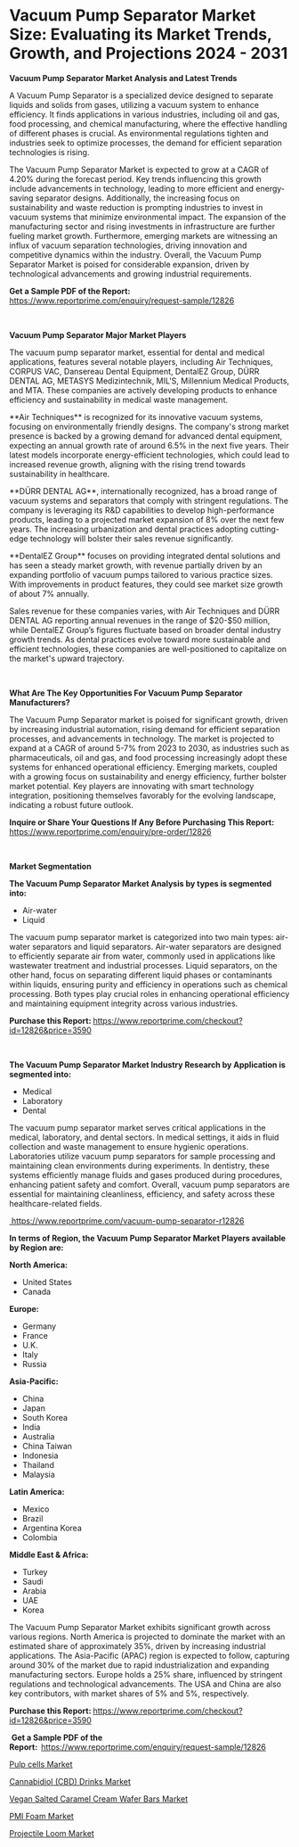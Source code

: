 <p><h1>Vacuum Pump Separator Market Size: Evaluating its Market Trends, Growth, and Projections 2024 - 2031</h1></p><p><strong>Vacuum Pump Separator Market Analysis and Latest Trends</strong></p>
<p><p>A Vacuum Pump Separator is a specialized device designed to separate liquids and solids from gases, utilizing a vacuum system to enhance efficiency. It finds applications in various industries, including oil and gas, food processing, and chemical manufacturing, where the effective handling of different phases is crucial. As environmental regulations tighten and industries seek to optimize processes, the demand for efficient separation technologies is rising.</p><p>The Vacuum Pump Separator Market is expected to grow at a CAGR of 4.20% during the forecast period. Key trends influencing this growth include advancements in technology, leading to more efficient and energy-saving separator designs. Additionally, the increasing focus on sustainability and waste reduction is prompting industries to invest in vacuum systems that minimize environmental impact. The expansion of the manufacturing sector and rising investments in infrastructure are further fueling market growth. Furthermore, emerging markets are witnessing an influx of vacuum separation technologies, driving innovation and competitive dynamics within the industry. Overall, the Vacuum Pump Separator Market is poised for considerable expansion, driven by technological advancements and growing industrial requirements.</p></p>
<p><strong>Get a Sample PDF of the Report:&nbsp;</strong> <a href="https://www.reportprime.com/enquiry/request-sample/12826?utm_campaign=1278&utm_medium=2&utm_source=Github&utm_content=ia&utm_term=10102024&utm_id=vacuum-pump-separator">https://www.reportprime.com/enquiry/request-sample/12826</a></p>
<p>&nbsp;</p>
<p><strong>Vacuum Pump Separator Major Market Players</strong></p>
<p><p>The vacuum pump separator market, essential for dental and medical applications, features several notable players, including Air Techniques, CORPUS VAC, Dansereau Dental Equipment, DentalEZ Group, DÜRR DENTAL AG, METASYS Medizintechnik, MIL'S, Millennium Medical Products, and MTA. These companies are actively developing products to enhance efficiency and sustainability in medical waste management.</p><p>**Air Techniques** is recognized for its innovative vacuum systems, focusing on environmentally friendly designs. The company's strong market presence is backed by a growing demand for advanced dental equipment, expecting an annual growth rate of around 6.5% in the next five years. Their latest models incorporate energy-efficient technologies, which could lead to increased revenue growth, aligning with the rising trend towards sustainability in healthcare.</p><p>**DÜRR DENTAL AG**, internationally recognized, has a broad range of vacuum systems and separators that comply with stringent regulations. The company is leveraging its R&D capabilities to develop high-performance products, leading to a projected market expansion of 8% over the next few years. The increasing urbanization and dental practices adopting cutting-edge technology will bolster their sales revenue significantly.</p><p>**DentalEZ Group** focuses on providing integrated dental solutions and has seen a steady market growth, with revenue partially driven by an expanding portfolio of vacuum pumps tailored to various practice sizes. With improvements in product features, they could see market size growth of about 7% annually.</p><p>Sales revenue for these companies varies, with Air Techniques and DÜRR DENTAL AG reporting annual revenues in the range of $20-$50 million, while DentalEZ Group’s figures fluctuate based on broader dental industry growth trends. As dental practices evolve toward more sustainable and efficient technologies, these companies are well-positioned to capitalize on the market's upward trajectory.</p></p>
<p>&nbsp;</p>
<p><strong>What Are The Key Opportunities For Vacuum Pump Separator Manufacturers?</strong></p>
<p><p>The Vacuum Pump Separator market is poised for significant growth, driven by increasing industrial automation, rising demand for efficient separation processes, and advancements in technology. The market is projected to expand at a CAGR of around 5-7% from 2023 to 2030, as industries such as pharmaceuticals, oil and gas, and food processing increasingly adopt these systems for enhanced operational efficiency. Emerging markets, coupled with a growing focus on sustainability and energy efficiency, further bolster market potential. Key players are innovating with smart technology integration, positioning themselves favorably for the evolving landscape, indicating a robust future outlook.</p></p>
<p><strong>Inquire or Share Your Questions If Any Before Purchasing This Report:</strong> <a href="https://www.reportprime.com/enquiry/pre-order/12826?utm_campaign=1278&utm_medium=2&utm_source=Github&utm_content=ia&utm_term=10102024&utm_id=vacuum-pump-separator">https://www.reportprime.com/enquiry/pre-order/12826</a></p>
<p>&nbsp;</p>
<p><strong>Market Segmentation</strong></p>
<p><strong>The Vacuum Pump Separator Market Analysis by types is segmented into:</strong></p>
<p><ul><li>Air-water</li><li>Liquid</li></ul></p>
<p><p>The vacuum pump separator market is categorized into two main types: air-water separators and liquid separators. Air-water separators are designed to efficiently separate air from water, commonly used in applications like wastewater treatment and industrial processes. Liquid separators, on the other hand, focus on separating different liquid phases or contaminants within liquids, ensuring purity and efficiency in operations such as chemical processing. Both types play crucial roles in enhancing operational efficiency and maintaining equipment integrity across various industries.</p></p>
<p><strong>Purchase this Report:&nbsp;</strong><a href="https://www.reportprime.com/checkout?id=12826&price=3590&utm_campaign=1278&utm_medium=2&utm_source=Github&utm_content=ia&utm_term=10102024&utm_id=vacuum-pump-separator">https://www.reportprime.com/checkout?id=12826&price=3590</a></p>
<p>&nbsp;</p>
<p><strong>The Vacuum Pump Separator Market Industry Research by Application is segmented into:</strong></p>
<p><ul><li>Medical</li><li>Laboratory</li><li>Dental</li></ul></p>
<p><p>The vacuum pump separator market serves critical applications in the medical, laboratory, and dental sectors. In medical settings, it aids in fluid collection and waste management to ensure hygienic operations. Laboratories utilize vacuum pump separators for sample processing and maintaining clean environments during experiments. In dentistry, these systems efficiently manage fluids and gases produced during procedures, enhancing patient safety and comfort. Overall, vacuum pump separators are essential for maintaining cleanliness, efficiency, and safety across these healthcare-related fields.</p></p>
<p><a href="https://www.reportprime.com/vacuum-pump-separator-r12826?utm_campaign=1278&utm_medium=2&utm_source=Github&utm_content=ia&utm_term=10102024&utm_id=vacuum-pump-separator">&nbsp;https://www.reportprime.com/vacuum-pump-separator-r12826</a></p>
<p><strong>In terms of Region, the Vacuum Pump Separator Market Players available by Region are:</strong></p>
<p>
    <p> <strong> North America: </strong>
        <ul>
            <li>United States</li>
            <li>Canada</li>
        </ul>
        </p> 
    <p> <strong> Europe: </strong>
        <ul>
            <li>Germany</li>
            <li>France</li>
            <li>U.K.</li>
            <li>Italy</li>
            <li>Russia</li>
        </ul>
        </p> 
    <p> <strong> Asia-Pacific: </strong>
        <ul>
            <li>China</li>
            <li>Japan</li>
            <li>South Korea</li>
            <li>India</li>
            <li>Australia</li>
            <li>China Taiwan</li>
            <li>Indonesia</li>
            <li>Thailand</li>
            <li>Malaysia</li>
        </ul>
        </p> 
    <p> <strong> Latin America: </strong>
        <ul>
            <li>Mexico</li>
            <li>Brazil</li>
            <li>Argentina Korea</li>
            <li>Colombia</li>
        </ul>
        </p> 
    <p> <strong> Middle East & Africa: </strong>
        <ul>
            <li>Turkey</li>
            <li>Saudi</li>
            <li>Arabia</li>
            <li>UAE</li>
            <li>Korea</li>
        </ul>
    </p>
    </p>
<p><p>The Vacuum Pump Separator Market exhibits significant growth across various regions. North America is projected to dominate the market with an estimated share of approximately 35%, driven by increasing industrial applications. The Asia-Pacific (APAC) region is expected to follow, capturing around 30% of the market due to rapid industrialization and expanding manufacturing sectors. Europe holds a 25% share, influenced by stringent regulations and technological advancements. The USA and China are also key contributors, with market shares of 5% and 5%, respectively.</p></p>
<p><strong>Purchase this Report: </strong><a href="https://www.reportprime.com/checkout?id=12826&price=3590&utm_campaign=1278&utm_medium=2&utm_source=Github&utm_content=ia&utm_term=10102024&utm_id=vacuum-pump-separator">https://www.reportprime.com/checkout?id=12826&price=3590</a></p>
<p>&nbsp;<strong>Get a Sample PDF of the Report:&nbsp;&nbsp;</strong><a href="https://www.reportprime.com/enquiry/request-sample/12826?utm_campaign=1278&utm_medium=2&utm_source=Github&utm_content=ia&utm_term=10102024&utm_id=vacuum-pump-separator">https://www.reportprime.com/enquiry/request-sample/12826</a></p>
<p><strong></strong></p>
<p><p><a href="https://www.linkedin.com/pulse/pulp-cells-market-global-regional-analysis-2024-2031-cavill-3lbec?utm_campaign=1278&utm_medium=2&utm_source=Github&utm_content=ia&utm_term=10102024&utm_id=vacuum-pump-separator">Pulp cells Market</a></p><p><a href="https://issuu.com/reportprime-2/docs/cannabidiol-cbd-drinks-market-size-_b7768ea21cf37f?utm_campaign=1278&utm_medium=2&utm_source=Github&utm_content=ia&utm_term=10102024&utm_id=vacuum-pump-separator">Cannabidiol (CBD) Drinks Market</a></p><p><a href="https://issuu.com/reportprime-2/docs/vegan-salted-caramel-cream-wafer-ba_4bcea8d0fe903a?utm_campaign=1278&utm_medium=2&utm_source=Github&utm_content=ia&utm_term=10102024&utm_id=vacuum-pump-separator">Vegan Salted Caramel Cream Wafer Bars Market</a></p><p><a href="https://www.linkedin.com/pulse/comprehensive-pmi-foam-market-report-segmentation-type-application-gezhc?utm_campaign=1278&utm_medium=2&utm_source=Github&utm_content=ia&utm_term=10102024&utm_id=vacuum-pump-separator">PMI Foam Market</a></p><p><a href="https://github.com/AKSHATREPORTPRIME/Market-Research-Report-List-6/blob/main/projectile-loom-market.md?utm_campaign=1278&utm_medium=2&utm_source=Github&utm_content=ia&utm_term=10102024&utm_id=vacuum-pump-separator">Projectile Loom Market</a></p></p>